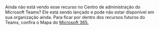 Ainda não está vendo esse recurso no Centro de administração do Microsoft Teams? Ele está sendo lançado e pode não estar disponível em sua organização ainda. Para ficar por dentro dos recursos futuros do Teams, confira o Mapa do [Microsoft 365.](https://www.microsoft.com/microsoft-365/roadmap?filters=&searchterms=microsoft%2Cteams)